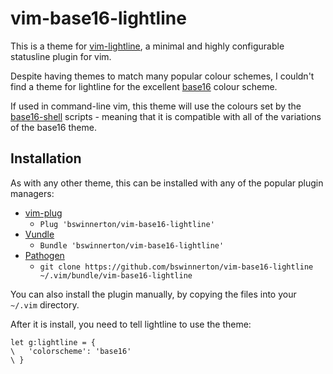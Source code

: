 vim-base16-lightline
====================

This is a theme for [vim-lightline](https://github.com/itchyny/lightline.vim),
a minimal and highly configurable statusline plugin for vim.

Despite having themes to match many popular colour schemes, I couldn't find
a theme for lightline for the excellent
[base16](https://github.com/chriskempson/base16) colour scheme.

If used in command-line vim, this theme will use the colours set by the
[base16-shell](https://github.com/chriskempson/base16-shell) scripts - meaning
that it is compatible with all of the variations of the base16 theme.

## Installation

As with any other theme, this can be installed with any of the popular plugin
managers:

 - [vim-plug](https://github.com/junegunn/vim-plug)
     - `Plug 'bswinnerton/vim-base16-lightline'`
 - [Vundle](https://github.com/VundleVim/Vundle.vim)
     - `Bundle 'bswinnerton/vim-base16-lightline'`
 - [Pathogen](https://github.com/tpope/vim-pathogen)
     - `git clone https://github.com/bswinnerton/vim-base16-lightline ~/.vim/bundle/vim-base16-lightline`

You can also install the plugin manually, by copying the files into your
`~/.vim` directory.

After it is install, you need to tell lightline to use the theme:

```VimL
let g:lightline = {
\   'colorscheme': 'base16'
\ }
```

